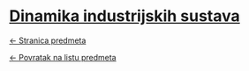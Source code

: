# [Dinamika industrijskih sustava](https://www.github.com/studosi-fer/DIS)
[<- Stranica predmeta](https://www.fer.unizg.hr/predmet/dis)

[<- Povratak na listu predmeta](https://www.github.com/studosi/FER)